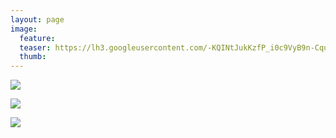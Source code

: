 ```yaml
---
layout: page
image:
  feature:
  teaser: https://lh3.googleusercontent.com/-KQINtJukKzfP_i0c9VyB9n-Cqu5ffs4PFEGBxexyiA=w245
  thumb:
---
```


[![](https://lh3.googleusercontent.com/AemVRQawQp7xYD8G5DSf2zcGhUiX6tqw0JsUaLQJZEI=w800)](https://lh3.googleusercontent.com/AemVRQawQp7xYD8G5DSf2zcGhUiX6tqw0JsUaLQJZEI=s0)

[![](https://lh3.googleusercontent.com/TNIiII3CIReur4f8l8KXSWrbF7JX6R2Daqs3ZSzqzcQ=w800)](https://lh3.googleusercontent.com/TNIiII3CIReur4f8l8KXSWrbF7JX6R2Daqs3ZSzqzcQ=s0)

[![](https://lh3.googleusercontent.com/ksPrrG5Y7kTHHDrS_BH2cRCgT6-kgz-2Th3M38rpMAU=w800)](https://lh3.googleusercontent.com/ksPrrG5Y7kTHHDrS_BH2cRCgT6-kgz-2Th3M38rpMAU=s0)
